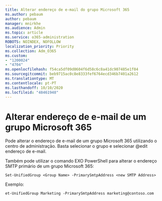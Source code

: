 ```yaml
---
title: Alterar endereço de e-mail do grupo Microsoft 365
ms.author: pebaum
author: pebaum
manager: mnirkhe
ms.audience: Admin
ms.topic: article
ms.service: o365-administration
ROBOTS: NOINDEX, NOFOLLOW
localization_priority: Priority
ms.collection: Adm_O365
ms.custom:
- "1200024"
- "4704"
ms.openlocfilehash: f54ca5df09d0604f6d58c6c8a41dc907485e1f04
ms.sourcegitcommit: beb9715ac0c8e8333fef6764ecd346b7401a2612
ms.translationtype: MT
ms.contentlocale: pt-PT
ms.lasthandoff: 10/10/2020
ms.locfileid: "48461948"
---
```

# <a name="change-email-address-of-a-microsoft-365-group"></a>Alterar endereço de e-mail de um grupo Microsoft 365

Pode alterar o endereço de e-mail de um grupo Microsoft 365 utilizando o centro de administração. Basta selecionar o grupo e selecionar @edit endereço de e-mail.

Também pode utilizar o comando EXO PowerShell para alterar o endereço SMTP primário de um grupo Microsoft 365:

`Set-UnifiedGroup <Group Name> -PrimarySmtpAddress <new SMTP Address>`

Exemplo:

`et-UnifiedGroup Marketing -PrimarySmtpAddress marketing@contoso.com`
